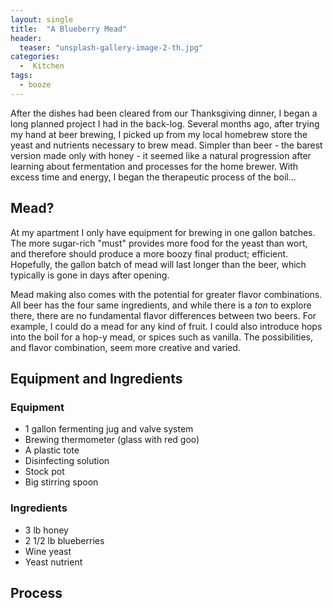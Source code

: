 ```yaml
---
layout: single
title:  "A Blueberry Mead"
header:
  teaser: "unsplash-gallery-image-2-th.jpg"
categories: 
  -  Kitchen
tags:
  - booze
---
```


After the dishes had been cleared from our Thanksgiving dinner, I began a long planned project I had in the back-log.
Several months ago, after trying my hand at beer brewing,
I picked up from my local homebrew store the yeast and nutrients necessary to brew mead.
Simpler than beer - the barest version made only with honey - it seemed like a natural progression
after learning about fermentation and processes for the home brewer.
With excess time and energy, I began the therapeutic process of the boil...

## Mead?

At my apartment I only have equipment for brewing in one gallon batches.
The more sugar-rich "must" provides more food for the yeast than wort, and therefore should produce a more boozy final product; efficient.
Hopefully, the gallon batch of mead will last longer than the beer, which typically is gone in days after opening.

Mead making also comes with the potential for greater flavor combinations.
All beer has the four same ingredients, and while there is a *ton* to explore there, there are no fundamental flavor differences between two beers.
For example, I could do a mead for any kind of fruit.
I could also introduce hops into the boil for a hop-y mead, or spices such as vanilla.
The possibilities, and flavor combination, seem more creative and varied.

## Equipment and Ingredients

### Equipment

- 1 gallon fermenting jug and valve system
- Brewing thermometer (glass with red goo)
- A plastic tote
- Disinfecting solution
- Stock pot
- Big stirring spoon

### Ingredients

- 3 lb honey
- 2 1/2 lb blueberries
- Wine yeast
- Yeast nutrient

## Process
